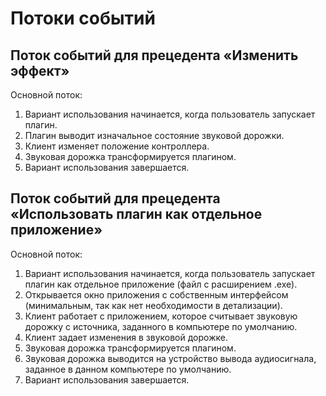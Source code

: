 # Потоки событий
## Поток событий для прецедента «Изменить эффект»
Основной поток:
1. Вариант использования начинается, когда пользователь запускает плагин.
2. Плагин выводит изначальное состояние звуковой дорожки.
3. Клиент изменяет положение контроллера.
4. Звуковая дорожка трансформируется плагином.
5. Вариант использования завершается.

## Поток событий для прецедента «Использовать плагин как отдельное приложение»
Основной поток:
1. Вариант использования начинается, когда пользователь запускает плагин как отдельное приложение (файл с расширением .ехе).
2. Открывается окно приложения с собственным интерфейсом (минимальным, так как нет необходимости в детализации).
3. Клиент работает с приложением, которое считывает звуковую дорожку с источника, заданного в компьютере по умолчанию.
4. Клиент задает изменения в звуковой дорожке.
5. Звуковая дорожка трансформируется плагином.
6. Звуковая дорожка выводится на устройство вывода аудиосигнала, заданное в данном компьютере по умолчанию.
7. Вариант использования завершается.
